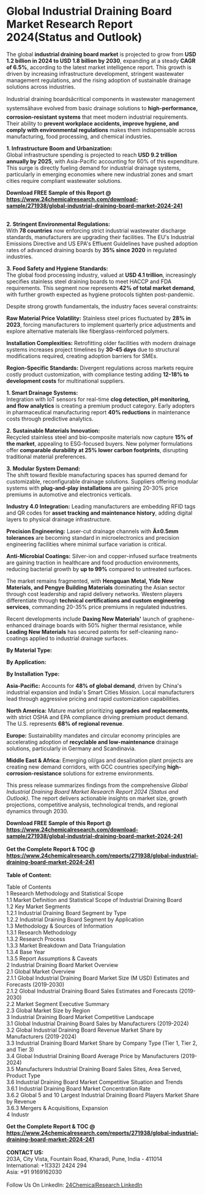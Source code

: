 <h1>Global Industrial Draining Board Market Research Report 2024(Status and Outlook)</h1><p>The global <strong>industrial draining board market</strong> is projected to grow from <strong>USD 1.2 billion in 2024 to USD 1.8 billion by 2030</strong>, expanding at a steady <strong>CAGR of 6.5%</strong>, according to the latest market intelligence report. This growth is driven by increasing infrastructure development, stringent wastewater management regulations, and the rising adoption of sustainable drainage solutions across industries.</p><p>Industrial draining boardsâcritical components in wastewater management systemsâhave evolved from basic drainage solutions to <strong>high-performance, corrosion-resistant systems</strong> that meet modern industrial requirements. Their ability to <strong>prevent workplace accidents, improve hygiene, and comply with environmental regulations</strong> makes them indispensable across manufacturing, food processing, and chemical industries.</p><p><strong>1. Infrastructure Boom and Urbanization:</strong><br>
Global infrastructure spending is projected to reach <strong>USD 9.2 trillion annually by 2025</strong>, with Asia-Pacific accounting for 60% of this expenditure. This surge is directly fueling demand for industrial drainage systems, particularly in emerging economies where new industrial zones and smart cities require compliant wastewater solutions.</p><div><b>Download FREE Sample of this Report @ 
            <a href="https://www.24chemicalresearch.com/download-sample/271938/global-industrial-draining-board-market-2024-241">
            https://www.24chemicalresearch.com/download-sample/271938/global-industrial-draining-board-market-2024-241</a></b></div><br><p><strong>2. Stringent Environmental Regulations:</strong><br>
With <strong>78 countries</strong> now enforcing strict industrial wastewater discharge standards, manufacturers are upgrading their facilities. The EU's Industrial Emissions Directive and US EPA's Effluent Guidelines have pushed adoption rates of advanced draining boards by <strong>35% since 2020</strong> in regulated industries.</p><p><strong>3. Food Safety and Hygiene Standards:</strong><br>
The global food processing industry, valued at <strong>USD 4.1 trillion</strong>, increasingly specifies stainless steel draining boards to meet HACCP and FDA requirements. This segment now represents <strong>42% of total market demand</strong>, with further growth expected as hygiene protocols tighten post-pandemic.</p><p>Despite strong growth fundamentals, the industry faces several constraints:</p><p><strong>Raw Material Price Volatility:</strong> Stainless steel prices fluctuated by <strong>28% in 2023</strong>, forcing manufacturers to implement quarterly price adjustments and explore alternative materials like fiberglass-reinforced polymers.</p><p><strong>Installation Complexities:</strong> Retrofitting older facilities with modern drainage systems increases project timelines by <strong>30-45 days</strong> due to structural modifications required, creating adoption barriers for SMEs.</p><p><strong>Region-Specific Standards:</strong> Divergent regulations across markets require costly product customization, with compliance testing adding <strong>12-18% to development costs</strong> for multinational suppliers.</p><p><strong>1. Smart Drainage Systems:</strong><br>
Integration with IoT sensors for real-time <strong>clog detection, pH monitoring, and flow analytics</strong> is creating a premium product category. Early adopters in pharmaceutical manufacturing report <strong>40% reductions</strong> in maintenance costs through predictive analytics.</p><p><strong>2. Sustainable Materials Innovation:</strong><br>
Recycled stainless steel and bio-composite materials now capture <strong>15% of the market</strong>, appealing to ESG-focused buyers. New polymer formulations offer <strong>comparable durability at 25% lower carbon footprints</strong>, disrupting traditional material preferences.</p><p><strong>3. Modular System Demand:</strong><br>
The shift toward flexible manufacturing spaces has spurred demand for customizable, reconfigurable drainage solutions. Suppliers offering modular systems with <strong>plug-and-play installations</strong> are gaining 20-30% price premiums in automotive and electronics verticals.</p><p><strong>Industry 4.0 Integration:</strong> Leading manufacturers are embedding RFID tags and QR codes for <strong>asset tracking and maintenance history</strong>, adding digital layers to physical drainage infrastructure.</p><p><strong>Precision Engineering:</strong> Laser-cut drainage channels with <strong>Â±0.5mm tolerances</strong> are becoming standard in microelectronics and precision engineering facilities where minimal surface variation is critical.</p><p><strong>Anti-Microbial Coatings:</strong> Silver-ion and copper-infused surface treatments are gaining traction in healthcare and food production environments, reducing bacterial growth by <strong>up to 99%</strong> compared to untreated surfaces.</p><p>The market remains fragmented, with <strong>Hengquan Metal, Yide New Materials, and Pengye Building Materials</strong> dominating the Asian sector through cost leadership and rapid delivery networks. Western players differentiate through <strong>technical certifications and custom engineering services</strong>, commanding 20-35% price premiums in regulated industries.</p><p>Recent developments include <strong>Daxing New Materials'</strong> launch of graphene-enhanced drainage boards with 50% higher thermal resistance, while <strong>Leading New Materials</strong> has secured patents for self-cleaning nano-coatings applied to industrial drainage surfaces.</p><p><strong>By Material Type:</strong></p><p><strong>By Application:</strong></p><p><strong>By Installation Type:</strong></p><p><strong>Asia-Pacific:</strong> Accounts for <strong>48% of global demand</strong>, driven by China's industrial expansion and India's Smart Cities Mission. Local manufacturers lead through aggressive pricing and rapid customization capabilities.</p><p><strong>North America:</strong> Mature market prioritizing <strong>upgrades and replacements</strong>, with strict OSHA and EPA compliance driving premium product demand. The U.S. represents <strong>68% of regional revenue</strong>.</p><p><strong>Europe:</strong> Sustainability mandates and circular economy principles are accelerating adoption of <strong>recyclable and low-maintenance</strong> drainage solutions, particularly in Germany and Scandinavia.</p><p><strong>Middle East &amp; Africa:</strong> Emerging oil/gas and desalination plant projects are creating new demand corridors, with GCC countries specifying <strong>high-corrosion-resistance</strong> solutions for extreme environments.</p><p>This press release summarizes findings from the comprehensive <em>Global Industrial Draining Board Market Research Report 2024 (Status and Outlook)</em>. The report delivers actionable insights on market size, growth projections, competitive analysis, technological trends, and regional dynamics through 2030.</p><div><b>Download FREE Sample of this Report @ 
            <a href="https://www.24chemicalresearch.com/download-sample/271938/global-industrial-draining-board-market-2024-241">
            https://www.24chemicalresearch.com/download-sample/271938/global-industrial-draining-board-market-2024-241</a></b></div><br><div><b>Get the Complete Report & TOC @ 
            <a href="https://www.24chemicalresearch.com/reports/271938/global-industrial-draining-board-market-2024-241">
            https://www.24chemicalresearch.com/reports/271938/global-industrial-draining-board-market-2024-241</a></b></div><br>
            <b>Table of Content:</b><p>Table of Contents<br />
1 Research Methodology and Statistical Scope<br />
1.1 Market Definition and Statistical Scope of Industrial Draining Board<br />
1.2 Key Market Segments<br />
1.2.1 Industrial Draining Board Segment by Type<br />
1.2.2 Industrial Draining Board Segment by Application<br />
1.3 Methodology & Sources of Information<br />
1.3.1 Research Methodology<br />
1.3.2 Research Process<br />
1.3.3 Market Breakdown and Data Triangulation<br />
1.3.4 Base Year<br />
1.3.5 Report Assumptions & Caveats<br />
2 Industrial Draining Board Market Overview<br />
2.1 Global Market Overview<br />
2.1.1 Global Industrial Draining Board Market Size (M USD) Estimates and Forecasts (2019-2030)<br />
2.1.2 Global Industrial Draining Board Sales Estimates and Forecasts (2019-2030)<br />
2.2 Market Segment Executive Summary<br />
2.3 Global Market Size by Region<br />
3 Industrial Draining Board Market Competitive Landscape<br />
3.1 Global Industrial Draining Board Sales by Manufacturers (2019-2024)<br />
3.2 Global Industrial Draining Board Revenue Market Share by Manufacturers (2019-2024)<br />
3.3 Industrial Draining Board Market Share by Company Type (Tier 1, Tier 2, and Tier 3)<br />
3.4 Global Industrial Draining Board Average Price by Manufacturers (2019-2024)<br />
3.5 Manufacturers Industrial Draining Board Sales Sites, Area Served, Product Type<br />
3.6 Industrial Draining Board Market Competitive Situation and Trends<br />
3.6.1 Industrial Draining Board Market Concentration Rate<br />
3.6.2 Global 5 and 10 Largest Industrial Draining Board Players Market Share by Revenue<br />
3.6.3 Mergers & Acquisitions, Expansion<br />
4 Industr</p><div><b>Get the Complete Report & TOC @ 
            <a href="https://www.24chemicalresearch.com/reports/271938/global-industrial-draining-board-market-2024-241">
            https://www.24chemicalresearch.com/reports/271938/global-industrial-draining-board-market-2024-241</a></b></div><br><b>CONTACT US:</b><br>
            203A, City Vista, Fountain Road, Kharadi, Pune, India - 411014<br>
            International: +1(332) 2424 294<br>
            Asia: +91 9169162030 <br><br>
            Follow Us On LinkedIn: <a href="https://www.linkedin.com/company/24chemicalresearch/">24ChemicalResearch LinkedIn</a>